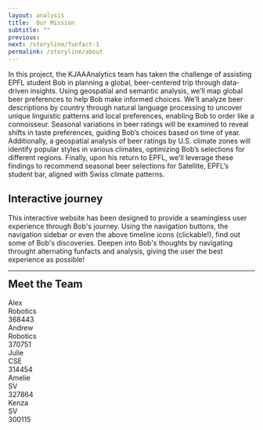 ```yaml
---
layout: analysis
title:  Our Mission
subtitle: ""
previous: 
next: /storyline/funfact-1
permalink: /storyline/about
---
```

<!-- include stylesheet for about page -->
<link rel="stylesheet" href="{{ '/assets/css/about.css' | relative_url }}">

In this project, the KJAAAnalytics team has taken the challenge of assisting EPFL student Bob in planning a global, beer-centered trip through data-driven insights. Using geospatial and semantic analysis, we’ll map global beer preferences to help Bob make informed choices. We’ll analyze beer descriptions by country through natural language processing to uncover unique linguistic patterns and local preferences, enabling Bob to order like a connoisseur. Seasonal variations in beer ratings will be examined to reveal shifts in taste preferences, guiding Bob’s choices based on time of year. Additionally, a geospatial analysis of beer ratings by U.S. climate zones will identify popular styles in various climates, optimizing Bob’s selections for different regions. Finally, upon his return to EPFL, we’ll leverage these findings to recommend seasonal beer selections for Satellite, EPFL’s student bar, aligned with Swiss climate patterns. 

## Interactive journey

This interactive website has been designed to provide a seamingless user experience through Bob's journey. Using the navigation buttons, the navigation sidebar or even the above timeline icons (clickable!), find out some of Bob's discoveries. Deepen into Bob's thoughts by navigating throught alternating funfacts and analysis, giving the user the best experience as possible!

<!-- Divider -->
<hr class="divider">

<!-- Team members section -->
<h2 style="margin-top: 10px;">Meet the Team</h2>
<div class="team-container">
    <div class="team-member">
        <div class="name">Alex</div>
        <div class="master-section"> Robotics </div>
        <div class="student-number">368443</div>
    </div>
    <div class="team-member">
        <div class="name">Andrew</div>
        <div class="master-section"> Robotics </div>
        <div class="student-number"> 370751 </div>
    </div>
    <div class="team-member">
        <div class="name">Julie</div>
        <div class="master-section"> CSE </div>
        <div class="student-number"> 314454 </div>
    </div>
    <div class="team-member">
        <div class="name">Amelie</div>
        <div class="master-section"> SV </div>
        <div class="student-number"> 327864 </div>
    </div>
    <div class="team-member">
        <div class="name">Kenza</div>
        <div class="master-section"> SV </div>
        <div class="student-number"> 300115
 </div>
    </div>
</div>
<section>
    <div style="margin-bottom: 40px"></div>
</section>
